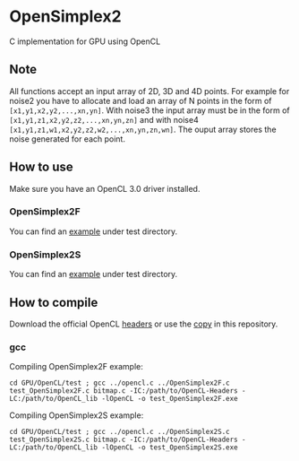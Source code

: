 # OpenSimplex2
C implementation for GPU using OpenCL

## Note
All functions accept an input array of 2D, 3D and 4D points.
For example for noise2 you have to allocate and load an array of N points in the form of `[x1,y1,x2,y2,...,xn,yn]`.
With noise3 the input array must be in the form of `[x1,y1,z1,x2,y2,z2,...,xn,yn,zn]` and with noise4 `[x1,y1,z1,w1,x2,y2,z2,w2,...,xn,yn,zn,wn]`.
The ouput array stores the noise generated for each point.

## How to use
Make sure you have an OpenCL 3.0 driver installed.
### OpenSimplex2F
You can find an [example](test/test_OpenSimplex2F.c) under test directory.
### OpenSimplex2S
You can find an [example](test/test_OpenSimplex2S.c) under test directory.

## How to compile
Download the official OpenCL [headers](https://github.com/KhronosGroup/OpenCL-Headers) or use the [copy](CL) in this repository.
### gcc
Compiling OpenSimplex2F example:
```shell
cd GPU/OpenCL/test ; gcc ../opencl.c ../OpenSimplex2F.c test_OpenSimplex2F.c bitmap.c -IC:/path/to/OpenCL-Headers -LC:/path/to/OpenCL_lib -lOpenCL -o test_OpenSimplex2F.exe
```
Compiling OpenSimplex2S example:
```shell
cd GPU/OpenCL/test ; gcc ../opencl.c ../OpenSimplex2S.c test_OpenSimplex2S.c bitmap.c -IC:/path/to/OpenCL-Headers -LC:/path/to/OpenCL_lib -lOpenCL -o test_OpenSimplex2S.exe
```
